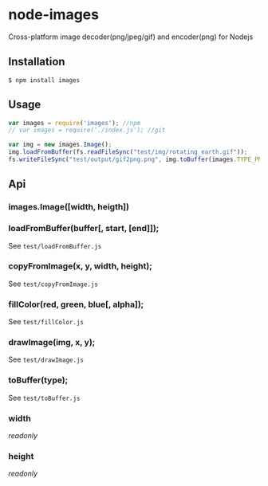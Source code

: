node-images
===========

Cross-platform image decoder(png/jpeg/gif) and encoder(png) for Nodejs

## Installation
	$ npm install images

## Usage

``` js
var images = require('images'); //npm
// var images = require('./index.js'); //git

var img = new images.Image();
img.loadFromBuffer(fs.readFileSync("test/img/rotating_earth.gif"));
fs.writeFileSync("test/output/gif2png.png", img.toBuffer(images.TYPE_PNG));
```

## Api

### images.Image([width, heigth])

### loadFromBuffer(buffer[, start, [end]]);
See `test/loadFromBuffer.js`

### copyFromImage(x, y, width, height);
See `test/copyFromImage.js`

### fillColor(red, green, blue[, alpha]);
See `test/fillColor.js`

### drawImage(img, x, y);
See `test/drawImage.js`

### toBuffer(type);
See `test/toBuffer.js`

### width
*readonly*

### height
*readonly*

